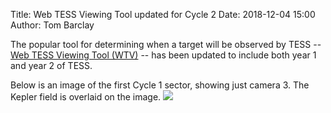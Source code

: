 Title: Web TESS Viewing Tool updated for Cycle 2 
Date: 2018-12-04 15:00
Author: Tom Barclay

The popular tool for determining when a target will be observed by TESS -- [Web TESS Viewing Tool (WTV)](https://heasarc.gsfc.nasa.gov/cgi-bin/tess/webtess/wtv.py) -- has been updated to include both year 1 and year 2 of TESS.

Below is an image of the first Cycle 1 sector, showing just camera 3. The Kepler field is overlaid on the image.
<img class="img-responsive" style="max-width:80%;" src="images/s14c3kepler.png">